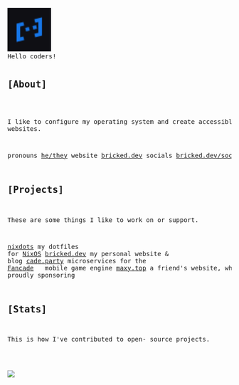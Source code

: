 <div /><pre>
<img src="./assets/avatar.svg" width="98">
Hello coders!
</pre><pre>
<h2>[About]</h2>

I like to configure my operating system
and create accessible websites.

pronouns [he/they](https://pronoundb.org/)
website  [bricked.dev](https://bricked.dev/)
socials  [bricked.dev/socials](https://bricked.dev/socials)
</pre><pre><h2>[Projects]</h2>

These are some things I like to work on
or support.

[nixdots](https://github.com/brckd/NixDots)     my dotfiles for [NixOS](https://nixos.org)
[bricked.dev](https://bricked.dev) my personal website & blog
[cade.party](https://cade.party)  microservices for the [Fancade](https://fancade.com)
&nbsp;           mobile game engine
[maxy.top](https://maxy.top)    a friend's website, which I
&nbsp;           am proudly sponsoring
</pre><pre><h2>[Stats]</h2>

This is how I've contributed to open-
source projects.

<picture height="160em" alt="GitHub Stats">
<source 
  srcset="https://github-readme-stats.vercel.app/api?username=brckd&hide_rank=true&custom_title=GitHub%20Stats&hide=issues&show_icons=true&hide_border=true&bg_color=0000&theme=github_dark"
  media="(prefers-color-scheme: dark)"
/>
<img src="https://github-readme-stats.vercel.app/api?username=brckd&hide_rank=true&custom_title=GitHub%20Stats&show_icons=true&hide_border=true&bg_color=0000&hide=issues&theme=default" />
</picture>
